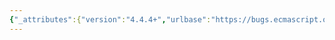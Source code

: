 ```yaml
---
{"_attributes":{"version":"4.4.4+","urlbase":"https://bugs.ecmascript.org/","maintainer":"dherman@mozilla.com"},"bug":{"bug_id":1747,"creation_ts":"2013-08-08 09:53:00 -0700","short_desc":"15.3.1.2: Remove \"it is a constructor\"","delta_ts":"2013-08-23 08:23:14 -0700","product":"Draft for 6th Edition","component":"editorial issue","version":"Rev 16: July 15, 2013 Draft","rep_platform":"All","op_sys":"All","bug_status":"RESOLVED","resolution":"FIXED","priority":"Normal","bug_severity":"normal","everconfirmed":true,"reporter":{"uid":"andrebargull","name":"André Bargull"},"assigned_to":{"uid":"allen","name":"Allen Wirfs-Brock"},"long_desc":[{"commentid":4843,"comment_count":0,"who":{"uid":"andrebargull","name":"André Bargull"},"bug_when":"2013-08-08 09:53:35 -0700","thetext":"15.3.1.2, preamble: \n\nRemove the \"it is a constructor\" part, just like already done for the other constructors."},{"commentid":4844,"comment_count":1,"who":{"uid":"andrebargull","name":"André Bargull"},"bug_when":"2013-08-08 09:54:28 -0700","thetext":"And a typo in the text below the algorithm steps: \"Functiuon\" -> \"Function\""},{"commentid":4902,"comment_count":2,"who":{"uid":"allen","name":"Allen Wirfs-Brock"},"bug_when":"2013-08-14 16:09:10 -0700","thetext":"Fixed in rev17 editor's draft"},{"commentid":5151,"comment_count":3,"who":{"uid":"allen","name":"Allen Wirfs-Brock"},"bug_when":"2013-08-23 08:23:14 -0700","thetext":"fixed in rev17, August 23, 2013 draft"}]}}
---
```

